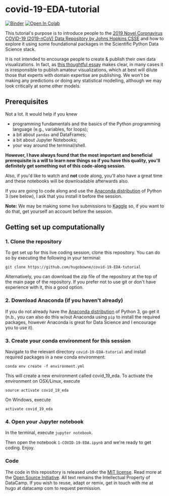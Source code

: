 # covid-19-EDA-tutorial

[![Binder](https://mybinder.org/badge_logo.svg)](https://mybinder.org/v2/gh/hugobowne/COVID-19-EDA-tutorial/master)
[![Open In Colab](https://colab.research.google.com/assets/colab-badge.svg)](https://colab.research.google.com/github/hugobowne/COVID-19-EDA-tutorial/blob/master/notebooks/1-COVID-19-EDA-solution.ipynb#scrollTo=lzC1zSBJ2tvx)

This tutorial's purpose is to introduce people to the [2019 Novel Coronavirus COVID-19 (2019-nCoV) Data Repository by Johns Hopkins CSSE](https://github.com/CSSEGISandData/COVID-19) and how to explore it using some foundational packages in the Scientific Python Data Science stack.

It is not intended to encourage people to create & publish their own data visualizations. In fact, as [this thoughtful essay](https://medium.com/nightingale/ten-considerations-before-you-create-another-chart-about-covid-19-27d3bd691be8) makes clear, in many cases it is irresponsible to publish amateur visualizations, which at best will dilute those that experts with domain expertise are publishing. We won't be making any predictions or doing any statistical modelling, although we may look critically at some other models.

## Prerequisites

Not a lot. It would help if you knew

* programming fundamentals and the basics of the Python programming language (e.g., variables, for loops);
* a bit about `pandas` and DataFrames;
* a bit about Jupyter Notebooks;
* your way around the terminal/shell.


**However, I have always found that the most important and beneficial prerequisite is a will to learn new things so if you have this quality, you'll definitely get something out of this code-along session.**

Also, if you'd like to watch and **not** code along, you'll also have a great time and these notebooks will be downloadable afterwards also.

If you are going to code along and use the [Anaconda distribution](https://www.anaconda.com/download/) of Python 3 (see below), I ask that you install it before the session.

**Note:** We may be making some live submissions to [Kaggle](https://www.kaggle.com) so, if you want to do that, get yourself an account before the session.


## Getting set up computationally

### 1. Clone the repository

To get set up for this live coding session, clone this repository. You can do so by executing the following in your terminal:

```
git clone https://github.com/hugobowne/covid-19-EDA-tutorial
```

Alternatively, you can download the zip file of the repository at the top of the main page of the repository. If you prefer not to use git or don't have experience with it, this a good option.

### 2. Download Anaconda (if you haven't already)

If you do not already have the [Anaconda distribution](https://www.anaconda.com/download/) of Python 3, go get it (n.b., you can also do this w/out Anaconda using `pip` to install the required packages, however Anaconda is great for Data Science and I encourage you to use it).

### 3. Create your conda environment for this session

Navigate to the relevant directory `covid-19-EDA-tutorial` and install required packages in a new conda environment:

```
conda env create -f environment.yml
```

This will create a new environment called covid_19_eda. To activate the environment on OSX/Linux, execute

```
source activate covid_19_eda
```
On Windows, execute

```
activate covid_19_eda
```


### 4. Open your Jupyter notebook

In the terminal, execute `jupyter notebook`.

Then open the notebook `1-COVID-19-EDA.ipynb` and we're ready to get coding. Enjoy.


### Code
The code in this repository is released under the [MIT license](LICENSE). Read more at the [Open Source Initiative](https://opensource.org/licenses/MIT). All text remains the Intellectual Property of DataCamp. If you wish to reuse, adapt or remix, get in touch with me at hugo at datacamp com to request permission.
